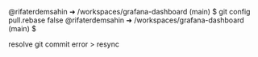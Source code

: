@rifaterdemsahin ➜ /workspaces/grafana-dashboard (main) $ git config pull.rebase false
@rifaterdemsahin ➜ /workspaces/grafana-dashboard (main) $


resolve git commit error > resync